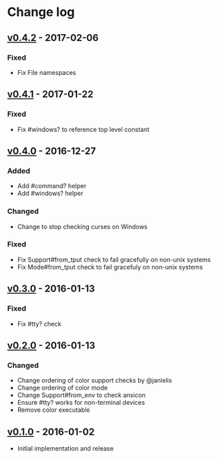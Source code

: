 # Change log

## [v0.4.2] - 2017-02-06

### Fixed
* Fix File namespaces

## [v0.4.1] - 2017-01-22

### Fixed
* Fix #windows? to reference top level constant

## [v0.4.0] - 2016-12-27

### Added
* Add #command? helper
* Add #windows? helper

### Changed
* Change to stop checking curses on Windows

### Fixed
* Fix Support#from_tput check to fail gracefully on non-unix systems
* Fix Mode#from_tput check to fail gracefuly on non-unix systems

## [v0.3.0] - 2016-01-13

### Fixed

* Fix #tty? check

## [v0.2.0] - 2016-01-13

### Changed

* Change ordering of color support checks by @janlelis
* Change ordering of color mode
* Change Support#from_env to check ansicon
* Ensure #tty? works for non-terminal devices
* Remove color executable

## [v0.1.0] - 2016-01-02

* Initial implementation and release

[v0.4.2]: https://github.com/peter-murach/tty-color/compare/v0.4.1...v0.4.2
[v0.4.1]: https://github.com/peter-murach/tty-color/compare/v0.4.0...v0.4.1
[v0.4.0]: https://github.com/peter-murach/tty-color/compare/v0.3.0...v0.4.0
[v0.3.0]: https://github.com/peter-murach/tty-color/compare/v0.2.0...v0.3.0
[v0.2.0]: https://github.com/peter-murach/tty-color/compare/v0.1.0...v0.2.0
[v0.1.0]: https://github.com/peter-murach/tty-color/compare/v0.1.0
